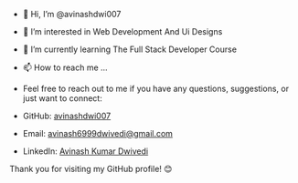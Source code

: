 - 👋 Hi, I’m @avinashdwi007
- 👀 I’m interested in Web Development And Ui Designs
- 🌱 I’m currently learning The Full Stack Developer Course
- 📫 How to reach me ...
- Feel free to reach out to me if you have any questions, suggestions, or just want to connect:

- GitHub: [avinashdwi007](https://github.com/avinashdwi007)
- Email: [avinash6999dwivedi@gmail.com](mailto:avinash6999dwivedi@gmail.com)
- LinkedIn: [Avinash Kumar Dwivedi](https://www.linkedin.com/in/avinashdwi007)

Thank you for visiting my GitHub profile! 😊

<!---
avinashdwi007/avinashdwi007 is a ✨ special ✨ repository because its `README.md` (this file) appears on your GitHub profile.
You can click the Preview link to take a look at your changes.
--->
